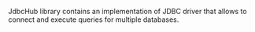 JdbcHub library contains an implementation of JDBC driver that allows to connect and execute queries for multiple databases.

